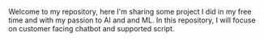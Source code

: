 Welcome to my repository, here I'm sharing some project I did in my free time and with my passion to AI and and ML.
In this repository, I will focuse on customer facing chatbot and supported script.


